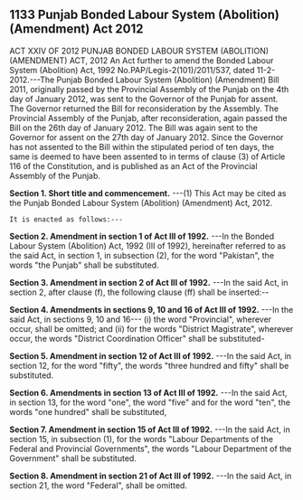 ## 1133 Punjab Bonded Labour System (Abolition) (Amendment) Act 2012
 
ACT XXIV OF 2012
PUNJAB BONDED LABOUR SYSTEM (ABOLITION) (AMENDMENT) ACT, 2012
An Act further to amend the Bonded Labour System
(Abolition) Act, 1992
No.PAP/Legis-2(101)/2011/537, dated 11-2-2012.---The Punjab Bonded Labour System (Abolition) (Amendment) Bill 2011, originally passed by the Provincial Assembly of the Punjab on the 4th day of January 2012, was sent to the Governor of the Punjab for assent. The Governor returned the Bill for reconsideration by the Assembly. The Provincial Assembly of the Punjab, after reconsideration, again passed the Bill on the 26th day of January 2012. The Bill was again sent to the Governor for assent on the 27th day of January 2012. Since the Governor has not assented to the Bill within the stipulated period of ten days, the same is deemed to have been assented to in terms of clause (3) of Article 116 of the Constitution, and is published as an Act of the Provincial Assembly of the Punjab.

**Section 1. Short title and commencement.**
---(1) This Act may be cited as the Punjab Bonded Labour System (Abolition) (Amendment) Act, 2012.

 

    It is enacted as follows:---

**Section 2. Amendment in section 1 of Act III of 1992.**
---In the Bonded Labour System (Abolition) Act, 1992 (III of 1992), hereinafter referred to as the said Act, in section 1, in subsection (2), for the word "Pakistan", the words "the Punjab" shall be substituted.

 

**Section 3. Amendment in section 2 of Act III of 1992.**
---In the said Act, in section 2, after clause (f), the following clause (ff) shall be inserted:--

 

**Section 4. Amendments in sections 9, 10 and 16 of Act III of 1992.**
---In the said Act, in sections 9, 10 and 16---
   (i) the word "Provincial", wherever occur, shall be omitted; and
   (ii) for the words "District Magistrate", wherever occur, the words "District Coordination Officer" shall be substituted-

 

**Section 5. Amendment in section 12 of Act III of 1992.**
---In the said Act, in section 12, for the word "fifty", the words "three hundred and fifty" shall be substituted.

 

**Section 6. Amendments in section 13 of Act III of 1992.**
---In the said Act, in section 13, for the word "one", the word "five" and for the word "ten", the words "one hundred" shall be substituted,

 

**Section 7. Amendment in section 15 of Act III of 1992.**
---In the said Act, in section 15, in subsection (1), for the words "Labour Departments of the Federal and Provincial Governments", the words "Labour Department of the Government" shall be substituted.

 

**Section 8. Amendment in section 21 of Act III of 1992.**
---In the said Act, in section 21, the word "Federal", shall be omitted.

